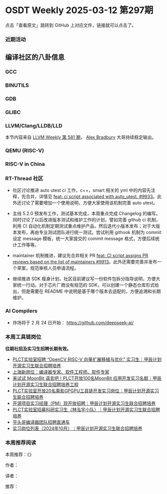 # OSDT Weekly 2025-03-12 第297期

点击「查看原文」跳转到 GitHub 上对应文件，链接就可以点击了。

### 近期活动

## 编译社区的八卦信息

### GCC

### BINUTILS

### GDB

### GLIBC

### LLVM/Clang/LLDB/LLD

本节内容来自 [LLVM Weekly 第 581 期](http://llvmweekly.org/issue/581)，
[Alex Bradbury](https://www.linkedin.com/in/alex-bradbury/) 大哥持续稳定输出。

### QEMU (RISC-V)

### RISC-V in China

### RT-Thread 社区

- 社区讨论推进 auto utest ci 工作，c++，smart 相关的 yml 中的内容先注释，先合并，详情见 [feat: ci script associated with auto_utest. #9933](https://github.com/RT-Thread/rt-thread/pull/9933)。此外还讨论了需要增加一个使用说明，方便大家使用该机制完善 auto utest。

- 主线 5.2.0 预发布工作，测试基本完成，本周重点完成 Changelog 的编写。同时讨论了以后改进版本测试和维护工作的计划，譬如完善 github ci 机制，利用 CI 自动化机制定期测试重点维护产品，然后迭代小版本发布；对于大版本发布，再由专业测试团队进行统一测试。尝试利用 githook 机制为 commit 设定 message 模板，统一大家提交的 commit message 格式，方便后续统计工作等等。

- maintainer 机制推进，建议先合并相关 PR [feat: CI script assigns PR reviews based on the list of maintainers #9913](https://github.com/RT-Thread/rt-thread/pull/9913)。此外还需要完善并发布一个草案，规范审核人员申请流程。

- 继续推进 SDK 瘦身计划，社区目前建议写一份软件包拆分指导说明，方便大家统一行动。对于芯片厂商没有规范的 SDK，可以创建一个静态仓库形式给出，但是需要在 README 中说明是基于哪个版本去适配的，方便追溯和长期维护。

### AI Compilers

- 炸场将于 2 月 24 日开始： https://github.com/deepseek-ai/

### 本周工具链岗位

**往期社招及实习生招聘长期有效。**

- [PLCT实验室招聘 “OpenCV RISC-V 向量扩展移植与优化” 实习生｜甲辰计划开源实习生联合招聘培养](https://mp.weixin.qq.com/s/NSFIlymcfe_gJBmJXK0Zng)
- [上海新岗位：编译器专家、软件工程师、软件专家](https://mp.weixin.qq.com/s/pX2R3znrPCxdsOLVg9YVXA)
- [来试试 MoonBit 语言吧！PLCT开放100名MoonBit 应用开发实习名额｜甲辰计划开源实习生联合招聘培养工程](https://mp.weixin.qq.com/s/VUwXNvYzharpK6Aou4hssw)
- [PLCT实验室开放20名乘影GPGPU工具链开发实习岗位｜甲辰计划开源实习生联合招聘培养](https://mp.weixin.qq.com/s/DalDbZYiP2IFALvB2Wwb6w)
- [开源项目实习经理（PM）现开放招聘｜甲辰计划开源实习生联合招聘培养](https://mp.weixin.qq.com/s/9uIxvaMOVjsbcGjHbidvgg)
- [PLCT实验室招募科研实习生（林泓宇小队）｜甲辰计划开源实习生联合招聘培养](https://mp.weixin.qq.com/s/8XtWlfBF9RxUoUCHskQpPw)
- [平头哥编译器团队招聘直通车](https://mp.weixin.qq.com/s/fRFWolihmi05hTuBvI8u2g)
- [实习岗位列表（2024年10月）｜甲辰计划开源实习生联合招聘培养](https://mp.weixin.qq.com/s/UCcsvhw6Kxw3EQOd0JVlUg)

### 本周推荐阅读

本周推荐：《》

作者：

译者：

推荐：
